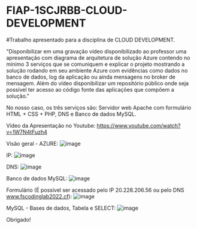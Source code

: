 # FIAP-1SCJRBB-CLOUD-DEVELOPMENT

#Trabalho apresentado para a disciplina de CLOUD DEVELOPMENT. 

"Disponibilizar em uma gravação vídeo disponibilizado ao professor uma apresentação com diagrama de arquitetura de solução Azure contendo no mínimo 3 serviços que se comuniquem e explicar o projeto mostrando a solução rodando em seu ambiente Azure com evidências como dados no banco de dados, log da aplicação ou ainda mensagens no broker de mensagem.
Além do vídeo disponibilizar um repositório público onde seja possível ter acesso ao código fonte das aplicações que compõem a solução."

No nosso caso, os três serviços são: Servidor web Apache com formulário HTML + CSS + PHP, DNS e Banco de dados MySQL.

Vídeo da Apresentação no Youtube:
https://www.youtube.com/watch?v=1W7N4tFuzh4

Visão geral - AZURE:
![image](https://user-images.githubusercontent.com/100177921/218299404-ff557325-3e45-4310-90a0-ae96d3b29bee.png)

IP:
![image](https://user-images.githubusercontent.com/100177921/218299415-ab6bfd50-0615-4766-8651-a4314278e247.png)

DNS:
![image](https://user-images.githubusercontent.com/100177921/218299434-9672a7b8-14da-4627-abed-b4010057fed0.png)

Banco de dados MySQL:
![image](https://user-images.githubusercontent.com/100177921/218299451-57b4fa6e-e15e-4a36-9ea5-0049accde01a.png)

Formulário (É possível ser acessado pelo IP 20.228.206.56 ou pelo DNS www.fscodinglab2022.cf):
![image](https://user-images.githubusercontent.com/100177921/218299596-67800936-e051-4804-9363-d65c9811c198.png)

MySQL - Bases de dados, Tabela e SELECT:
![image](https://user-images.githubusercontent.com/100177921/218299653-56b461c7-e7ff-4206-82b4-5f8316d567a1.png)

Obrigado!
